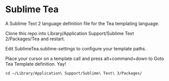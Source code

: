 Sublime Tea
===========

A Sublime Text 2 language definition file for the Tea templating language.

Clone this repo into Library/Application Support/Sublime Text 2/Packages/Tea and restart.

Edit SublimeTea.sublime-settings to configure your template paths.

Place your cursor on a template call and press alt+command+down to Goto Tea Template definition. Yay!


`cd ~/Library/Application\ Support/Sublime\ Text\ 3/Packages/`